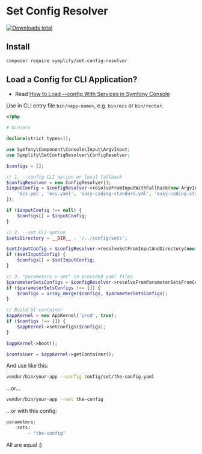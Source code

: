 # Set Config Resolver

[![Downloads total](https://img.shields.io/packagist/dt/symplify/set-config-resolver.svg?style=flat-square)](https://packagist.org/packages/symplify/set-config-resolver/stats)

## Install

```bash
composer require symplify/set-config-resolver
```

## Load a Config for CLI Application?

- Read [How to Load --config With Services in Symfony Console](https://www.tomasvotruba.com/blog/2018/05/14/how-to-load-config-with-services-in-symfony-console/#code-argvinput-code-to-the-rescue)

Use in CLI entry file `bin/<app-name>`, e.g. `bin/ecs` or `bin/rector`.

```php
<?php

# bin/ecs

declare(strict_types=1);

use Symfony\Component\Console\Input\ArgvInput;
use Symplify\SetConfigResolver\ConfigResolver;

$configs = [];

// 1. --config CLI option or local fallback
$configResolver = new ConfigResolver();
$inputConfig = $configResolver->resolveFromInputWithFallback(new ArgvInput(), [
    'ecs.yml', 'ecs.yaml', 'easy-coding-standard.yml', 'easy-coding-standard.yaml',
]);

if ($inputConfig !== null) {
    $configs[] = $inputConfig;
}

// 2. --set CLI option
$setsDirectory = __DIR__ . '/../config/sets';

$setInputConfig = $configResolver->resolveSetFromInputAndDirectory(new ArgvInput(), $setsDirectory);
if ($setInputConfig) {
    $configs[] = $setInputConfig;
}

// 3. "parameters > set" in provided yaml files
$parameterSetsConfigs = $configResolver->resolveFromParameterSetsFromConfigFiles($configs, $setsDirectory);
if ($parameterSetsConfigs !== []) {
    $configs = array_merge($configs, $parameterSetsConfigs);
}

// Build DI container
$appKernel = new AppKernel('prod', true);
if ($configs !== []) {
    $appKernel->setConfigs($configs);
}

$appKernel->boot();

$container = $appKernel->getContainer();
```

And use like this:

```bash
vendor/bin/your-app --config config/set/the-config.yaml
```

...or...

```bash
vendor/bin/your-app --set the-config
```

...or with this config:

```bash
parameters:
    sets:
        - "the-config"
```

All are equal :)